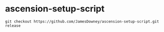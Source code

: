 # ascension-setup-script
```
git checkout https://github.com/JamesDowney/ascension-setup-script.git release
```
